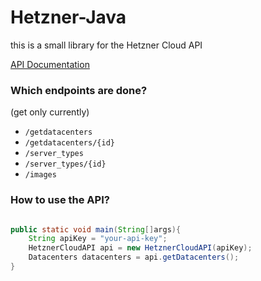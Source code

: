 # Hetzner-Java

this is a small library for the Hetzner Cloud API

[API Documentation](https://docs.hetzner.cloud/)

### Which endpoints are done?
(get only currently)
- `/getdatacenters`
- `/getdatacenters/{id}`
- `/server_types`
- `/server_types/{id}`
- `/images`

### How to use the API?

```java

public static void main(String[]args){
    String apiKey = "your-api-key";
    HetznerCloudAPI api = new HetznerCloudAPI(apiKey);
    Datacenters datacenters = api.getDatacenters();
}

```